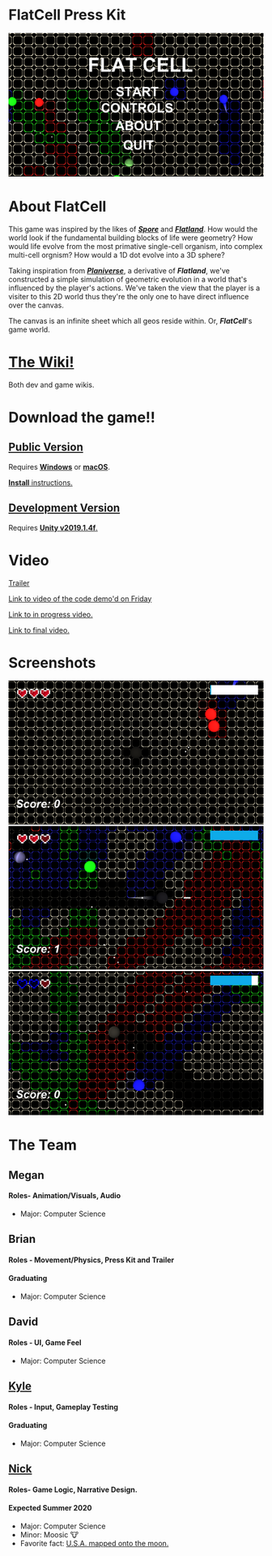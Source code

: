 # FlatCell Press Kit
![Title](https://raw.githubusercontent.com/nhstaple/FlatCell/gh-pages/Title.png)

# About FlatCell
This game was inspired by the likes of [**_Spore_**](https://en.wikipedia.org/wiki/Spore_(2008_video_game)) and [**_Flatland_**](https://en.wikipedia.org/wiki/Flatland). How would the world look if the fundamental building blocks of life were geometry? How would life evolve from the most primative single-cell organism, into complex multi-cell orgnism? How would a 1D dot evolve into a 3D sphere?

Taking inspiration from [**_Planiverse_**](https://en.wikipedia.org/wiki/The_Planiverse), a derivative of **_Flatland_**, we've constructed a simple simulation of geometric evolution in a world that's influenced by the player's actions. We've taken the view that the player is a visiter to this 2D world thus they're the only one to have direct influence over the canvas.

The canvas is an infinite sheet which all geos reside within. Or, **_FlatCell_**'s game world.

# [The **Wiki!**](https://github.com/nhstaple/FlatCell/wiki)
Both dev and game wikis.

# Download the game!!
## [Public Version](https://github.com/nhstaple/FlatCell/archive/master.zip)
Requires [**Windows**](https://github.com/nhstaple/FlatCell/releases/download/v1.0.0/FlatCell.Win.zip) or [**macOS**](https://github.com/nhstaple/FlatCell/releases/download/v1.0.0/FlatCell.macOS.app.zip).

[**Install** instructions.](https://github.com/nhstaple/FlatCell/blob/master/HowToInstall.md)

## [Development Version](https://github.com/nhstaple/FlatCell/archive/v1.0.0.zip)
Requires [**Unity v2019.1.4f**.](https://unity3d.com/get-unity/download/archive)

# Video
[Trailer](https://drive.google.com/file/d/1uV2ZAV5FoKvD1dfD0247UjOSvw1lvcT3/view?usp=sharing)

[Link to video of the code demo'd on Friday](https://youtu.be/XjD1UQBSkIQ)

[Link to in progress video.](https://youtu.be/5QK2IFQcyWg)

[Link to final video.](https://youtu.be/GolomK45J8E)

# Screenshots
![Start](https://raw.githubusercontent.com/nhstaple/FlatCell/gh-pages/Start.png)
![action](https://raw.githubusercontent.com/nhstaple/FlatCell/gh-pages/action.png)
![shield](https://raw.githubusercontent.com/nhstaple/FlatCell/gh-pages/shield.png)

# The Team
## Megan
#### Roles- Animation/Visuals, Audio
* Major: Computer Science

## Brian
#### Roles - Movement/Physics, Press Kit and Trailer
#### Graduating
* Major: Computer Science

## David
#### Roles - UI, Game Feel
* Major: Computer Science

## [Kyle](https://github.com/kc1996)
#### Roles - Input, Gameplay Testing
#### Graduating
* Major: Computer Science

## [Nick](https://github.com/nhstaple)
#### Roles- Game Logic, Narrative Design.
#### Expected Summer 2020
* Major: Computer Science
* Minor: Moosic 🐮
* Favorite fact: [U.S.A. mapped onto the moon.](https://imgur.com/yl7v7Bd)
